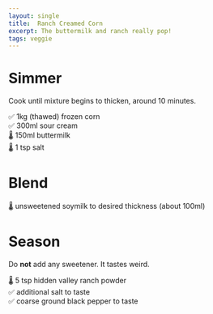 ```yaml
---
layout: single
title:  Ranch Creamed Corn
excerpt: The buttermilk and ranch really pop!
tags: veggie
---
```


# Simmer
Cook until mixture begins to thicken, around 10 minutes.

✅ 1kg (thawed) frozen corn  
✅ 300ml sour cream  
🌡️ 150ml buttermilk  
🌡️ 1 tsp salt  

# Blend
🌡️ unsweetened soymilk to desired thickness (about 100ml)

# Season
Do **not** add any sweetener. It tastes weird. 

🌡️ 5 tsp hidden valley ranch powder  
✅ additional salt to taste  
✅ coarse ground black pepper to taste  

